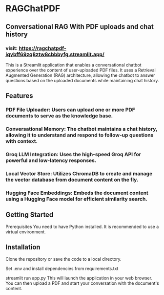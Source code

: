 # RAGChatPDF
## Conversational RAG With PDF uploads and chat history
### visit: https://ragchatpdf-jqybff69zq8ztw8cbbbyfg.streamlit.app/
This is a Streamlit application that enables a conversational chatbot experience over the content of user-uploaded PDF files. It uses a Retrieval Augmented Generation (RAG) architecture, allowing the chatbot to answer questions based on the uploaded documents while maintaining chat history.

## Features
### PDF File Uploader: Users can upload one or more PDF documents to serve as the knowledge base.

### Conversational Memory: The chatbot maintains a chat history, allowing it to understand and respond to follow-up questions with context.

### Groq LLM Integration: Uses the high-speed Groq API for powerful and low-latency responses.

### Local Vector Store: Utilizes ChromaDB to create and manage the vector database from document content on the fly.

### Hugging Face Embeddings: Embeds the document content using a Hugging Face model for efficient similarity search.

## Getting Started
Prerequisites
You need to have Python installed. It is recommended to use a virtual environment.

## Installation
Clone the repository or save the code to a local directory.

Set .env and install dependencies from requirements.txt

streamlit run app.py
This will launch the application in your web browser. You can then upload a PDF and start your conversation with the document's content.
